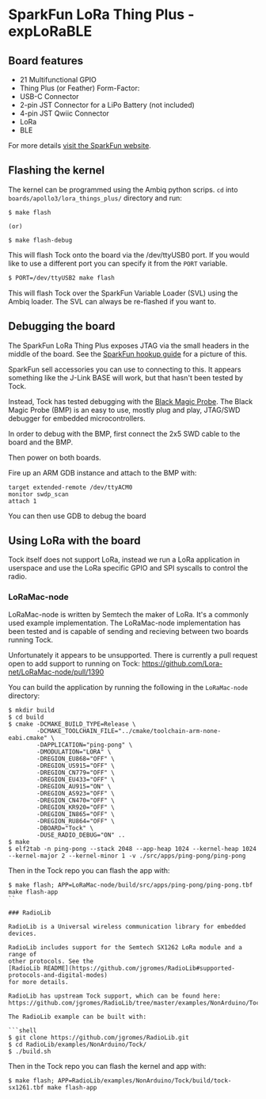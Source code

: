 SparkFun LoRa Thing Plus - expLoRaBLE
=====================================

## Board features

 - 21 Multifunctional GPIO
 - Thing Plus (or Feather) Form-Factor:
 - USB-C Connector
 - 2-pin JST Connector for a LiPo Battery (not included)
 - 4-pin JST Qwiic Connector
 - LoRa
 - BLE

For more details [visit the SparkFun
website](https://www.sparkfun.com/products/17506).

## Flashing the kernel

The kernel can be programmed using the Ambiq python scrips. `cd` into `boards/apollo3/lora_things_plus/`
directory and run:

```shell
$ make flash

(or)

$ make flash-debug
```

This will flash Tock onto the board via the /dev/ttyUSB0 port. If you would like to use a different port you can specify it from the `PORT` variable.

```bash
$ PORT=/dev/ttyUSB2 make flash
```

This will flash Tock over the SparkFun Variable Loader (SVL) using the Ambiq loader.
The SVL can always be re-flashed if you want to.


## Debugging the board

The SparkFun LoRa Thing Plus exposes JTAG via the small headers in the middle of
the board. See the [SparkFun hookup guide](https://learn.sparkfun.com/tutorials/sparkfun-explorable-hookup-guide/all) for a picture of this.

SparkFun sell accessories you can use to connecting to this. It appears
something like the J-Link BASE will work, but that hasn't been tested by Tock.

Instead, Tock has tested debugging with the [Black Magic Probe](https://black-magic.org/).
The Black Magic Probe (BMP) is an easy to use, mostly plug and play, JTAG/SWD debugger
for embedded microcontrollers.

In order to debug with the BMP, first connect the 2x5 SWD cable to the board
and the BMP.

Then power on both boards.

Fire up an ARM GDB instance and attach to the BMP with:

```
target extended-remote /dev/ttyACM0
monitor swdp_scan
attach 1
```

You can then use GDB to debug the board

## Using LoRa with the board

Tock itself does not support LoRa, instead we run a LoRa application in
userspace and use the LoRa specific GPIO and SPI syscalls to control the
radio.

### LoRaMac-node

LoRaMac-node is written by Semtech the maker of LoRa. It's a commonly used
example implementation. The LoRaMac-node implementation has been tested and
is capable of sending and recieving between two boards running Tock.

Unfortunately it appears to be unsupported. There is currently a pull request
open to add support to running on Tock:
https://github.com/Lora-net/LoRaMac-node/pull/1390

You can build the application by running the following in the `LoRaMac-node`
directory:

```shell
$ mkdir build
$ cd build
$ cmake -DCMAKE_BUILD_TYPE=Release \
        -DCMAKE_TOOLCHAIN_FILE="../cmake/toolchain-arm-none-eabi.cmake" \
        -DAPPLICATION="ping-pong" \
        -DMODULATION="LORA" \
        -DREGION_EU868="OFF" \
        -DREGION_US915="OFF" \
        -DREGION_CN779="OFF" \
        -DREGION_EU433="OFF" \
        -DREGION_AU915="ON" \
        -DREGION_AS923="OFF" \
        -DREGION_CN470="OFF" \
        -DREGION_KR920="OFF" \
        -DREGION_IN865="OFF" \
        -DREGION_RU864="OFF" \
        -DBOARD="Tock" \
        -DUSE_RADIO_DEBUG="ON" ..
$ make
$ elf2tab -n ping-pong --stack 2048 --app-heap 1024 --kernel-heap 1024 --kernel-major 2 --kernel-minor 1 -v ./src/apps/ping-pong/ping-pong
```

Then in the Tock repo you can flash the app with:

```shell
$ make flash; APP=LoRaMac-node/build/src/apps/ping-pong/ping-pong.tbf make flash-app
``

### RadioLib

RadioLib is a Universal wireless communication library for embedded devices.

RadioLib includes support for the Semtech SX1262 LoRa module and a range of
other protocols. See the
[RadioLib README](https://github.com/jgromes/RadioLib#supported-protocols-and-digital-modes)
for more details.

RadioLib has upstream Tock support, which can be found here:
https://github.com/jgromes/RadioLib/tree/master/examples/NonArduino/Tock

The RadioLib example can be built with:

```shell
$ git clone https://github.com/jgromes/RadioLib.git
$ cd RadioLib/examples/NonArduino/Tock/
$ ./build.sh
```

Then in the Tock repo you can flash the kernel and app with:

```shell
$ make flash; APP=RadioLib/examples/NonArduino/Tock/build/tock-sx1261.tbf make flash-app
```
